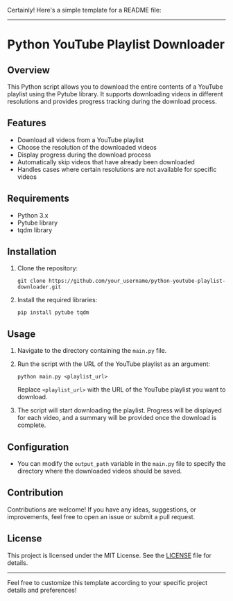 Certainly! Here's a simple template for a README file:

---

# Python YouTube Playlist Downloader

## Overview

This Python script allows you to download the entire contents of a YouTube playlist using the Pytube library. It supports downloading videos in different resolutions and provides progress tracking during the download process.

## Features

- Download all videos from a YouTube playlist
- Choose the resolution of the downloaded videos
- Display progress during the download process
- Automatically skip videos that have already been downloaded
- Handles cases where certain resolutions are not available for specific videos

## Requirements

- Python 3.x
- Pytube library
- tqdm library

## Installation

1. Clone the repository:

   ```
   git clone https://github.com/your_username/python-youtube-playlist-downloader.git
   ```

2. Install the required libraries:

   ```
   pip install pytube tqdm
   ```

## Usage

1. Navigate to the directory containing the `main.py` file.

2. Run the script with the URL of the YouTube playlist as an argument:

   ```
   python main.py <playlist_url>
   ```

   Replace `<playlist_url>` with the URL of the YouTube playlist you want to download.

3. The script will start downloading the playlist. Progress will be displayed for each video, and a summary will be provided once the download is complete.

## Configuration

- You can modify the `output_path` variable in the `main.py` file to specify the directory where the downloaded videos should be saved.

## Contribution

Contributions are welcome! If you have any ideas, suggestions, or improvements, feel free to open an issue or submit a pull request.

## License

This project is licensed under the MIT License. See the [LICENSE](LICENSE) file for details.

---

Feel free to customize this template according to your specific project details and preferences!
